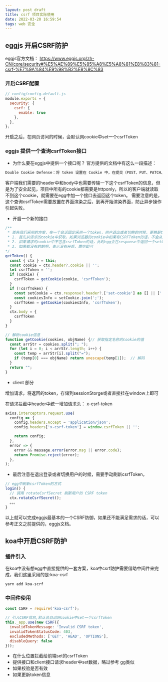 ```yaml
---
layout: post draft
title: csrf 项目实际使用
date: 2022-03-20 16:59:54
tags: web 安全
---
```


## eggjs 开启CSRF防护
eggjs官方文档： https://www.eggjs.org/zh-CN/core/security#%E5%AE%89%E5%85%A8%E5%A8%81%E8%83%81-csrf-%E7%9A%84%E9%98%B2%E8%8C%83

### 开启CSRF配置
```js
// config/config.default.js
module.exports = {
  security: {
    csrf: {
      enable: true
    },
  },
};
```
开启之后，在网页访问的时候，会默认网cookie中set一个csrfToken

### eggjs 提供一个查询csrfToken接口

- 为什么要在eggjs中提供一个接口呢？
官方提供的文档中有这么一段描述：
```js
Double Cookie Defense：将 token 设置在 Cookie 中，在提交（POST、PUT、PATCH、DELETE 等）请求时提交 Cookie，并通过 header 或者 body 带上 Cookie 中的 token，服务端进行对比校验。
```
客户端我们需要的header中和body中也需要传输一下这个csrfToken的信息，但是为了安全起见，项目中所有的cookie都需要是httponly，所以的客户端就读取不到这个cookie，就需要在egg中加一个接口去返回这个token。
需要注意的是，这个查询csrfToken需要放置在界面渲染之后，到再开始渲染界面，防止异步操作引起失败。

- 开启一个新的接口

```js
/**
 * 首先我们采用的方案，在一个会话固定采用一个token，用户退出或者切换的时候，更换薪token
 * 1. 首先从请求的cookie中获取，如果浏览器的cookie中如果有CSRFToken的话，不会从新生成
 * 2. 如果请求的cookie中不包含csrfToken的话，此时egg会在response中返回一个setCookie，其中就包含了csrfToken，可以从这里边获取
 * 3. 如果都没有的胡啊，表示没有开启，置空即可
*/
getToken() {
  const { ctx } = this;
  const cookie = ctx.header?.cookie || '';
  let csrfToken = '';
  if (cookie) {
    csrfToken = getCookie(cookie, 'csrfToken');
  }
  if (!csrfToken) {
    const setCookie = ctx.response?.header?.['set-cookie'] as [] || [''];
    const cookiesInfo = setCookie.join(';');
    csrfToken = getCookie(cookiesInfo, 'csrfToken');
  }
  ctx.body = {
    csrfToken
  }
}

// 解析cookie信息
function getCookie(cookies, objName) {// 获取指定名称的cookie的值
  const arrStr = cookies.split("; ");
  for (let i = 0; i < arrStr.length; i++) {
    const temp = arrStr[i].split("=");
    if (temp[0] === objName) return unescape(temp[1]);  // 解码
  }
  return "";
}

```

- client 部分

增加请求，将返回的token，存储到sessionStorge或者直接挂在window上即可

在请求拦截中header中统一增加请求头： x-csrf-token
```js
axios.interceptors.request.use(
  config => {
    config.headers.Accept = 'application/json';
    config.headers['x-csrf-token'] = window.csrfToken || '';

    return config;
  },
  error => {
    error && message.error(error.msg || error.code);
    return Promise.reject(error);
  },
);
```
- 最后注意在退出登录或者切换用户的时候，需要手动刷新csrfToken，

```js
// egg中刷新csrfToken的方式
login() {
  // 调用 rotateCsrfSecret 刷新用户的 CSRF token
  ctx.rotateCsrfSecret();
  。。。
}
```
以上就可以完成eggjs最基本的一个CSRF防御，如果还不能满足需求的话，可以参考正文之前提供的，eggjs文档。

## koa中开启CSRF防护

### 插件引入
在koa中没有想egg中直接提供的一套方案，koa中csrf防护需要借助中间件来完成，我们这里采用的是:koa-csrf

```js
yarn add koa-scrf
```

### 中间件使用

```js
const CSRF = require('koa-csrf'); 

// 引入CSRF信息,默认会自动网cookie中set一个csrfToken
this._app.use(new CSRF({
  invalidTokenMessage: 'Invalid CSRF token',
  invalidTokenStatusCode: 403,
  excludedMethods: ['GET', 'HEAD', 'OPTIONS'],
  disableQuery: false
}));
```
- 在什么位置拦截给前端set的csrfToken
- 提供接口和client接口请求header中set数据，略过参考 gg类似
- 如果校验是否有效
- 如果更新token信息